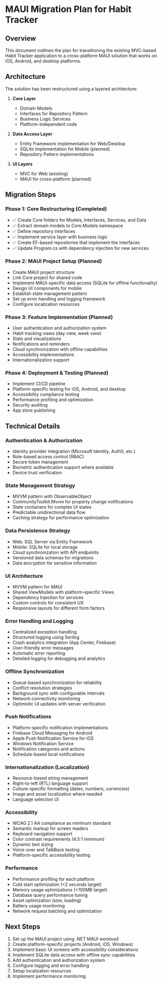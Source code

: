 # MAUI Migration Plan for Habit Tracker

## Overview

This document outlines the plan for transitioning the existing MVC-based Habit Tracker application to a cross-platform MAUI solution that works on iOS, Android, and desktop platforms.

## Architecture

The solution has been restructured using a layered architecture:

1. **Core Layer**
   - Domain Models
   - Interfaces for Repository Pattern
   - Business Logic Services
   - Platform-independent code

2. **Data Access Layer**
   - Entity Framework implementation for Web/Desktop
   - SQLite implementation for Mobile (planned)
   - Repository Pattern implementations

3. **UI Layers**
   - MVC for Web (existing)
   - MAUI for cross-platform (planned)

## Migration Steps

### Phase 1: Core Restructuring (Completed)
- ✅ Create Core folders for Models, Interfaces, Services, and Data
- ✅ Extract domain models to Core.Models namespace
- ✅ Define repository interfaces
- ✅ Implement service layer with business logic
- ✅ Create EF-based repositories that implement the interfaces
- ✅ Update Program.cs with dependency injection for new services

### Phase 2: MAUI Project Setup (Planned)
- Create MAUI project structure
- Link Core project for shared code
- Implement MAUI-specific data access (SQLite for offline functionality)
- Design UI components for mobile
- Establish state management pattern
- Set up error handling and logging framework
- Configure localization resources

### Phase 3: Feature Implementation (Planned)
- User authentication and authorization system
- Habit tracking views (day view, week view)
- Stats and visualizations
- Notifications and reminders
- Cloud synchronization with offline capabilities
- Accessibility implementations
- Internationalization support

### Phase 4: Deployment & Testing (Planned)
- Implement CI/CD pipeline
- Platform-specific testing for iOS, Android, and desktop
- Accessibility compliance testing
- Performance profiling and optimization
- Security auditing
- App store publishing

## Technical Details

### Authentication & Authorization
- Identity provider integration (Microsoft Identity, Auth0, etc.)
- Role-based access control (RBAC)
- Secure token management
- Biometric authentication support where available
- Device trust verification

### State Management Strategy
- MVVM pattern with ObservableObject
- CommunityToolkit.Mvvm for property change notifications
- State containers for complex UI states
- Predictable unidirectional data flow
- Caching strategy for performance optimization

### Data Persistence Strategy
- Web: SQL Server via Entity Framework
- Mobile: SQLite for local storage
- Cloud synchronization with API endpoints
- Versioned data schemas for migrations
- Data encryption for sensitive information

### UI Architecture
- MVVM pattern for MAUI
- Shared ViewModels with platform-specific Views
- Dependency Injection for services
- Custom controls for consistent UX
- Responsive layouts for different form factors

### Error Handling and Logging
- Centralized exception handling
- Structured logging using Serilog
- Crash analytics integration (App Center, Firebase)
- User-friendly error messages
- Automatic error reporting
- Detailed logging for debugging and analytics

### Offline Synchronization
- Queue-based synchronization for reliability
- Conflict resolution strategies
- Background sync with configurable intervals
- Network connectivity monitoring
- Optimistic UI updates with server verification

### Push Notifications
- Platform-specific notification implementations
- Firebase Cloud Messaging for Android
- Apple Push Notification Service for iOS
- Windows Notification Service
- Notification categories and actions
- Schedule-based local notifications

### Internationalization (Localization)
- Resource-based string management
- Right-to-left (RTL) language support
- Culture-specific formatting (dates, numbers, currencies)
- Image and asset localization where needed
- Language selection UI

### Accessibility
- WCAG 2.1 AA compliance as minimum standard
- Semantic markup for screen readers
- Keyboard navigation support
- Color contrast requirements (4.5:1 minimum)
- Dynamic text sizing
- Voice-over and TalkBack testing
- Platform-specific accessibility testing

### Performance
- Performance profiling for each platform
- Cold start optimization (<2 seconds target)
- Memory usage optimizations (<100MB target)
- Database query performance tuning
- Asset optimization (size, loading)
- Battery usage monitoring
- Network request batching and optimization

## Next Steps

1. Set up the MAUI project using .NET MAUI workload
2. Create platform-specific projects (Android, iOS, Windows)
3. Implement basic UI screens with accessibility considerations
4. Implement SQLite data access with offline sync capabilities
5. Add authentication and authorization system
6. Configure logging and error handling
7. Setup localization resources
8. Implement performance monitoring